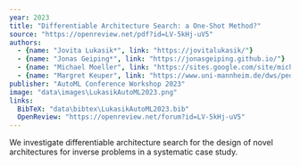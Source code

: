 ```yaml
---
year: 2023
title: "Differentiable Architecture Search: a One-Shot Method?"
source: "https://openreview.net/pdf?id=LV-5kHj-uV5"
authors:
  - {name: "Jovita Lukasik*", link: "https://jovitalukasik/"}
  - {name: "Jonas Geiping*", link: "https://jonasgeiping.github.io/"}
  - {name: "Michael Moeller", link: "https://sites.google.com/site/michaelmoellermath"}
  - {name: "Margret Keuper", link: "https://www.uni-mannheim.de/dws/people/professors/prof-dr-ing-margret-keuper/"}
publisher: "AutoML Conference Workshop 2023"
image: "data\images\LukasikAutoML2023.png"
links:
  BibTeX: "data\bibtex\LukasikAutoML2023.bib"
  OpenReview: "https://openreview.net/forum?id=LV-5kHj-uV5"
---
```

We investigate differentiable architecture search for the design of novel architectures for inverse problems in a systematic case study.
